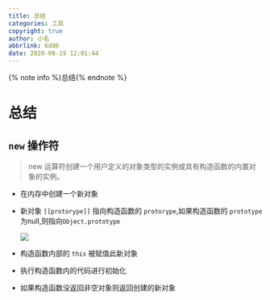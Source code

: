 ```yaml
---
title: 总结
categories: 工具
copyright: true
author: 小名
abbrlink: 6dd6
date: 2020-08-19 12:01:44
---
```

{% note info %}总结{% endnote %}
<!-- more -->

# 总结

## `new` 操作符

> new 运算符创建一个用户定义的对象类型的实例或具有构造函数的内置对象的实例。

- 在内存中创建一个新对象
- 新对象 `[[protorype]]` 指向构造函数的 `protorype`,如果构造函数的 `prototype`为null,则指向`Object.prototype`

  ![](https://er-1253891782.cos.ap-guangzhou.myqcloud.com/picture/clipboard_20210226_041215.png)
  
- 构造函数内部的 `this` 被赋值此新对象
- 执行构造函数内的代码进行初始化
- 如果构造函数没返回非空对象则返回创建的新对象
